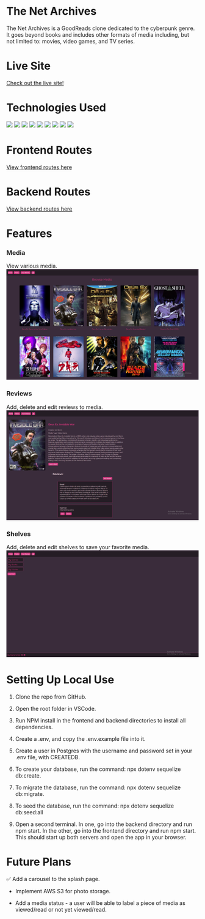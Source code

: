 # The Net Archives

The Net Archives is a GoodReads clone dedicated to the cyberpunk genre. It goes beyond books and includes other formats of media including, but not limited to: movies, video games, and TV series.

# Live Site

[Check out the live site!](https://the-net-archives.herokuapp.com/)

# Technologies Used
<img src="https://img.shields.io/badge/HTML5-E34F26?style=for-the-badge&logo=html5&logoColor=white"/> <img src="https://img.shields.io/badge/CSS3-1572B6?style=for-the-badge&logo=css3&logoColor=white"/> <img src="https://img.shields.io/badge/JavaScript-F7DF1E?style=for-the-badge&logo=javascript&logoColor=black"/> <img src="https://img.shields.io/badge/Express.js-404D59?style=for-the-badge"/> <img src="https://img.shields.io/badge/React-20232A?style=for-the-badge&logo=react&logoColor=61DAFB"/> <img src="https://img.shields.io/badge/Redux-593D88?style=for-the-badge&logo=redux&logoColor=white"/> <img src="https://img.shields.io/badge/React_Router-CA4245?style=for-the-badge&logo=react-router&logoColor=white"/> <img src="https://img.shields.io/badge/PostgreSQL-316192?style=for-the-badge&logo=postgresql&logoColor=white"/> <img src="https://img.shields.io/badge/Heroku-430098?style=for-the-badge&logo=heroku&logoColor=white"/>




# Frontend Routes

[View frontend routes here](https://github.com/rcwhite96/the-net-archives/wiki/Frontend-Routes)

# Backend Routes

[View backend routes here](https://github.com/rcwhite96/the-net-archives/wiki/Backend-Routes)

# Features

### Media

View various media.
![screenshot1](Screenshots/media.PNG)

### Reviews

Add, delete and edit reviews to media.
![screenshot2](Screenshots/oneMedia.PNG)

### Shelves

Add, delete and edit shelves to save your favorite media.
![screenshot3](Screenshots/shelves.PNG)

# Setting Up Local Use

1. Clone the repo from GitHub.

2. Open the root folder in VSCode.

3. Run NPM install in the frontend and backend directories to install all dependencies.

4. Create a .env, and copy the .env.example file into it.

5. Create a user in Postgres with the username and password set in your .env file, with CREATEDB.

6. To create your database, run the command: npx dotenv sequelize db:create.

7. To migrate the database, run the command: npx dotenv sequelize db:migrate.

8. To seed the database, run the command: npx dotenv sequelize db:seed:all

9. Open a second terminal. In one, go into the backend directory and run npm start. In the other, go into the frontend directory and run npm start. This should start up both servers and open the app in your browser.

# Future Plans

✅ Add a carousel to the splash page.

- Implement AWS S3 for photo storage.

- Add a media status - a user will be able to label a piece of media as viewed/read or not yet viewed/read.
